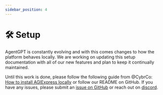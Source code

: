 ```yaml
---
sidebar_position: 4
---
```


# 🛠️ Setup

AgentGPT is constantly evolving and with this comes changes to how the platform behaves locally. We are working on updating this setup documentation with all of our new features and plan to keep it continually maintained.

Until this work is done, please follow the following guide from @CybrCo: [How to install AGIExpress locally](https://snapdragon-writer-867.notion.site/How-to-Install-AgentGPT-Locally-9b96b2314c9b491397976249fd121023)
or follow our README on GitHub. If you have any issues, please submit an [issue on GitHub](https://github.com/AGIExpress/AGIExpress/issues) or reach out on [discord](https://discord.gg/m659tAca).
